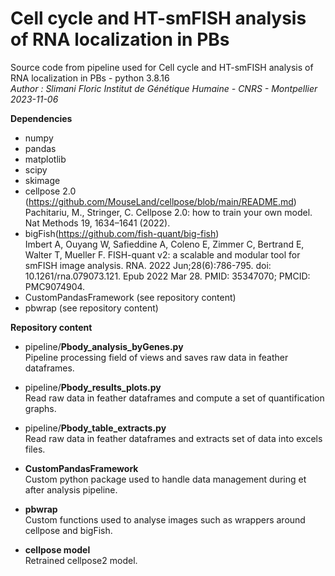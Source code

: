 # Cell cycle and HT-smFISH analysis of RNA localization in PBs
Source code from pipeline used for Cell cycle and HT-smFISH analysis of RNA localization in PBs - python 3.8.16  
*Author : Slimani Floric Institut de Génétique Humaine - CNRS - Montpellier*  
*2023-11-06*



**Dependencies**

- numpy  
- pandas  
- matplotlib  
- scipy  
- skimage  
- cellpose 2.0 (https://github.com/MouseLand/cellpose/blob/main/README.md)  
Pachitariu, M., Stringer, C. Cellpose 2.0: how to train your own model. Nat Methods 19, 1634–1641 (2022).  
- bigFish(https://github.com/fish-quant/big-fish)  
Imbert A, Ouyang W, Safieddine A, Coleno E, Zimmer C, Bertrand E, Walter T, Mueller F. FISH-quant v2: a scalable and modular tool for smFISH image analysis. RNA. 2022 Jun;28(6):786-795. doi: 10.1261/rna.079073.121. Epub 2022 Mar 28. PMID: 35347070; PMCID: PMC9074904.
- CustomPandasFramework (see repository content)
- pbwrap (see repository content)


 **Repository content**

 - pipeline/**Pbody_analysis_byGenes.py**  
  Pipeline processing field of views and saves raw data in feather dataframes.
   
 - pipeline/**Pbody_results_plots.py**  
   Read raw data in feather dataframes and compute a set of quantification graphs.

 - pipeline/**Pbody_table_extracts.py**  
   Read raw data in feather dataframes and extracts set of data into excels files.
   
 - **CustomPandasFramework**  
   Custom python package used to handle data management during et after analysis pipeline.
   
 - **pbwrap**  
   Custom functions used to analyse images such as wrappers around cellpose and bigFish.
   
 - **cellpose model**  
   Retrained cellpose2 model.
